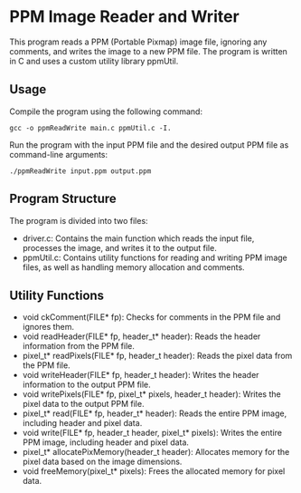 # PPM Image Reader and Writer  
This program reads a PPM (Portable Pixmap) image file, ignoring any comments, and writes the image to a new PPM file. The program is written in C and uses a custom utility library ppmUtil.

## Usage  
Compile the program using the following command:
```
gcc -o ppmReadWrite main.c ppmUtil.c -I.
```
Run the program with the input PPM file and the desired output PPM file as command-line arguments:
```
./ppmReadWrite input.ppm output.ppm
```

## Program Structure  
The program is divided into two files:

- driver.c: Contains the main function which reads the input file, processes the image, and writes it to the output file.
- ppmUtil.c: Contains utility functions for reading and writing PPM image files, as well as handling memory allocation and comments.

## Utility Functions
- void ckComment(FILE* fp): Checks for comments in the PPM file and ignores them.
- void readHeader(FILE* fp, header_t* header): Reads the header information from the PPM file.
- pixel_t* readPixels(FILE* fp, header_t header): Reads the pixel data from the PPM file.
- void writeHeader(FILE* fp, header_t header): Writes the header information to the output PPM file.
- void writePixels(FILE* fp, pixel_t* pixels, header_t header): Writes the pixel data to the output PPM file.
- pixel_t* read(FILE* fp, header_t* header): Reads the entire PPM image, including header and pixel data.
- void write(FILE* fp, header_t header, pixel_t* pixels): Writes the entire PPM image, including header and pixel data.
- pixel_t* allocatePixMemory(header_t header): Allocates memory for the pixel data based on the image dimensions.
- void freeMemory(pixel_t* pixels): Frees the allocated memory for pixel data.
